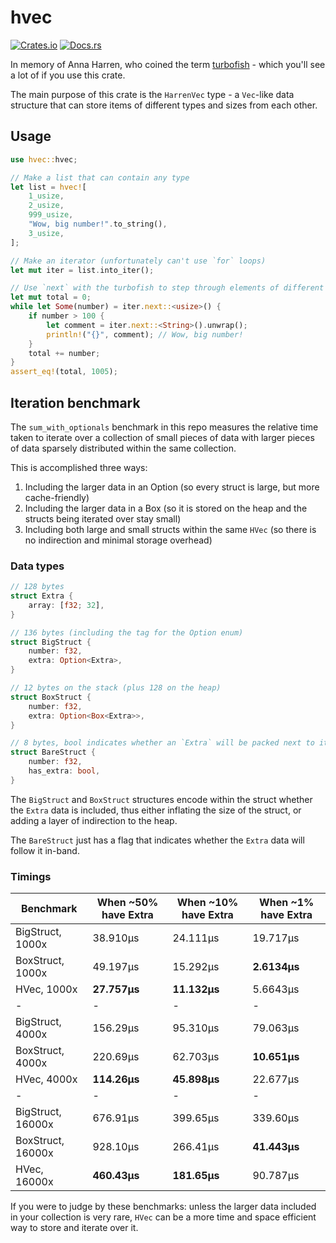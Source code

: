 hvec
===

[![Crates.io](https://img.shields.io/crates/v/hvec.svg)](https://crates.io/crates/hvec)
[![Docs.rs](https://docs.rs/hvec/badge.svg)](https://docs.rs/hvec)

In memory of Anna Harren, who coined the term [turbofish](https://turbo.fish/) - which you'll see a lot of if you use this crate.

The main purpose of this crate is the `HarrenVec` type - a `Vec`-like data structure that can store items of different types and sizes from each other.

## Usage

```rust
use hvec::hvec;

// Make a list that can contain any type
let list = hvec![
    1_usize,
    2_usize,
    999_usize,
    "Wow, big number!".to_string(),
    3_usize,
];

// Make an iterator (unfortunately can't use `for` loops)
let mut iter = list.into_iter();

// Use `next` with the turbofish to step through elements of different types
let mut total = 0;
while let Some(number) = iter.next::<usize>() {
    if number > 100 {
        let comment = iter.next::<String>().unwrap();
        println!("{}", comment); // Wow, big number!
    }
    total += number;
}
assert_eq!(total, 1005);
```

## Iteration benchmark

The `sum_with_optionals` benchmark in this repo measures the relative time taken to iterate over a collection of small pieces of data with larger pieces of data sparsely distributed within the same collection.

This is accomplished three ways:

1. Including the larger data in an Option (so every struct is large, but more cache-friendly)
2. Including the larger data in a Box (so it is stored on the heap and the structs being iterated over stay small)
3. Including both large and small structs within the same `HVec` (so there is no indirection and minimal storage overhead)

### Data types

```rust
// 128 bytes
struct Extra {
    array: [f32; 32],
}

// 136 bytes (including the tag for the Option enum)
struct BigStruct {
    number: f32,
    extra: Option<Extra>,
}

// 12 bytes on the stack (plus 128 on the heap)
struct BoxStruct {
    number: f32,
    extra: Option<Box<Extra>>,
}

// 8 bytes, bool indicates whether an `Extra` will be packed next to it
struct BareStruct {
    number: f32,
    has_extra: bool,
}
```

The `BigStruct` and `BoxStruct` structures encode within the struct whether the `Extra` data is included, thus either inflating the size of the struct, or adding a layer of indirection to the heap.

The `BareStruct` just has a flag that indicates whether the `Extra` data will follow it in-band.

### Timings

| Benchmark | When ~50% have Extra | When ~10% have Extra | When ~1% have Extra |
| - | - | - | - |
| BigStruct, 1000x | 38.910µs | 24.111µs | 19.717µs |
| BoxStruct, 1000x | 49.197µs | 15.292µs | **2.6134µs** |
| HVec, 1000x | **27.757µs** | **11.132µs** | 5.6643µs |
| - | - | - | - |
| BigStruct, 4000x | 156.29µs | 95.310µs | 79.063µs |
| BoxStruct, 4000x | 220.69µs | 62.703µs | **10.651µs** |
| HVec, 4000x | **114.26µs** | **45.898µs** | 22.677µs |
| - | - | - | - |
| BigStruct, 16000x | 676.91µs | 399.65µs | 339.60µs |
| BoxStruct, 16000x | 928.10µs | 266.41µs | **41.443µs** |
| HVec, 16000x | **460.43µs** | **181.65µs** | 90.787µs |

If you were to judge by these benchmarks: unless the larger data included in your collection is very rare, `HVec` can be a more time and space efficient way to store and iterate over it.
